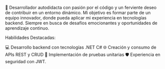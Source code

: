 🚀 Desarrollador autodidacta con pasión por el código y un ferviente deseo de contribuir en un entorno dinámico. 
Mi objetivo es formar parte de un equipo innovador, donde pueda aplicar mi experiencia en tecnologías backend.
Siempre en busca de desafíos emocionantes y oportunidades de aprendizaje continuo. 

Habilidades Destacadas:

💻 Desarrollo backend con tecnologías .NET C#
🌐 Creación y consumo de APIs REST y CRUD
🤖 Implementación de pruebas unitarias
🛡️ Experiencia en seguridad con JWT.
